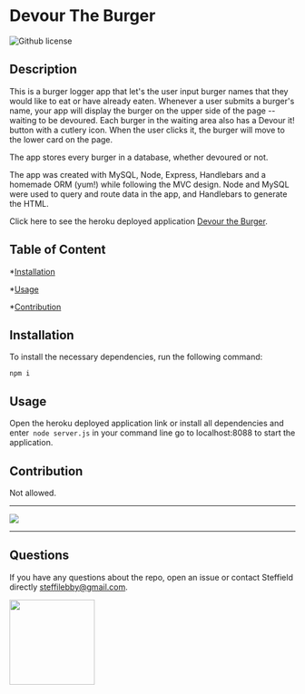 # Devour The Burger

![Github license](https://img.shields.io/badge/License-MIT-yellow.svg)

## Description

This is a burger logger app that let's the user input burger names that they would like to eat or have already eaten. Whenever a user submits a burger's name, your app will display the burger on the upper side of the page -- waiting to be devoured. Each burger in the waiting area also has a Devour it! button with a cutlery icon. When the user clicks it, the burger will move to the lower card on the page.

The app stores every burger in a database, whether devoured or not. 

The app was created with MySQL, Node, Express, Handlebars and a homemade ORM (yum!) while following the MVC design. Node and MySQL were used to query and route data in the app, and Handlebars to generate the HTML.

Click here to see the heroku deployed application <a href="https://steffield-burger-app.herokuapp.com/">Devour the Burger</a>.


## Table of Content

*[Installation](#installation)

*[Usage](#usage)

*[Contribution](#contribution)

## Installation

To install the necessary dependencies, run the following command:

`npm i`

## Usage

Open the heroku deployed application link or install all dependencies and enter` node server.js` in your command line go to localhost:8088 to start the application. 


## Contribution

Not allowed.

---------------------------------------

![](burger.gif)

---------------------------------------


## Questions

If you have any questions about the repo, open an issue or contact Steffield directly steffilebby@gmail.com.

<img src="https://avatars0.githubusercontent.com/u/56233744?v=4" width ="150px" height="150px">

